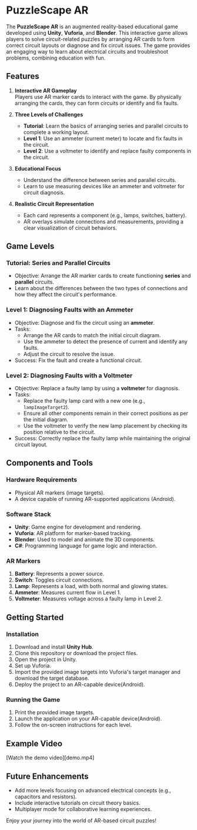 # PuzzleScape AR

The **PuzzleScape AR** is an augmented reality-based educational game developed using **Unity**, **Vuforia**, and **Blender**. This interactive game allows players to solve circuit-related puzzles by arranging AR cards to form correct circuit layouts or diagnose and fix circuit issues. The game provides an engaging way to learn about electrical circuits and troubleshoot problems, combining education with fun.

## Features

1. **Interactive AR Gameplay**  
   Players use AR marker cards to interact with the game. By physically arranging the cards, they can form circuits or identify and fix faults.

2. **Three Levels of Challenges**
   - **Tutorial**: Learn the basics of arranging series and parallel circuits to complete a working layout.
   - **Level 1**: Use an ammeter (current meter) to locate and fix faults in the circuit.
   - **Level 2**: Use a voltmeter to identify and replace faulty components in the circuit.

3. **Educational Focus**  
   - Understand the difference between series and parallel circuits.
   - Learn to use measuring devices like an ammeter and voltmeter for circuit diagnosis.

4. **Realistic Circuit Representation**  
   - Each card represents a component (e.g., lamps, switches, battery).
   - AR overlays simulate connections and measurements, providing a clear visualization of circuit behaviors.

## Game Levels

### **Tutorial: Series and Parallel Circuits**
- Objective: Arrange the AR marker cards to create functioning **series** and **parallel** circuits.  
- Learn about the differences between the two types of connections and how they affect the circuit's performance.

### **Level 1: Diagnosing Faults with an Ammeter**
- Objective: Diagnose and fix the circuit using an **ammeter**.  
- Tasks:  
  - Arrange the AR cards to match the initial circuit diagram.  
  - Use the ammeter to detect the presence of current and identify any faults.  
  - Adjust the circuit to resolve the issue.  
- Success: Fix the fault and create a functional circuit.

### **Level 2: Diagnosing Faults with a Voltmeter**
- Objective: Replace a faulty lamp by using a **voltmeter** for diagnosis.  
- Tasks:  
  - Replace the faulty lamp card with a new one (e.g., `lampImageTarget2`).  
  - Ensure all other components remain in their correct positions as per the initial diagram.  
  - Use the voltmeter to verify the new lamp placement by checking its position relative to the circuit.  
- Success: Correctly replace the faulty lamp while maintaining the original circuit layout.

## Components and Tools

### Hardware Requirements
- Physical AR markers (image targets).
- A device capable of running AR-supported applications (Android).

### Software Stack
- **Unity**: Game engine for development and rendering.
- **Vuforia**: AR platform for marker-based tracking.
- **Blender**: Used to model and animate the 3D components.
- **C#**: Programming language for game logic and interaction.

### AR Markers
1. **Battery**: Represents a power source.  
2. **Switch**: Toggles circuit connections.  
3. **Lamp**: Represents a load, with both normal and glowing states.  
4. **Ammeter**: Measures current flow in Level 1.  
5. **Voltmeter**: Measures voltage across a faulty lamp in Level 2.

## Getting Started

### Installation
1. Download and install **Unity Hub**.
2. Clone this repository or download the project files.
3. Open the project in Unity.
4. Set up Vuforia.
5. Import the provided image targets into Vuforia's target manager and download the target database.
6. Deploy the project to an AR-capable device(Android).
   
### Running the Game
1. Print the provided image targets.
2. Launch the application on your AR-capable device(Android).
3. Follow the on-screen instructions for each level.

## Example Video

[Watch the demo video][demo.mp4]

## Future Enhancements

- Add more levels focusing on advanced electrical concepts (e.g., capacitors and resistors).  
- Include interactive tutorials on circuit theory basics.  
- Multiplayer mode for collaborative learning experiences.  



Enjoy your journey into the world of AR-based circuit puzzles!
